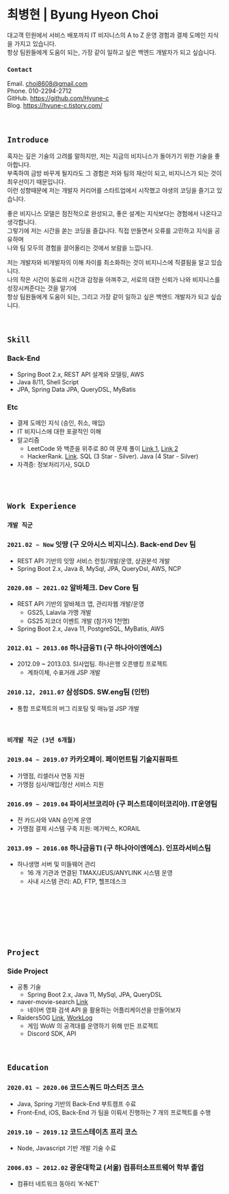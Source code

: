# 최병현 | Byung Hyeon Choi

대고객 민원에서 서비스 배포까지 IT 비지니스의 A to Z 운영 경험과 결제 도메인 지식을 가지고 있습니다.  
항상 팀원들에게 도움이 되는, 가장 같이 일하고 싶은 백엔드 개발자가 되고 싶습니다.  

### `Contact`

Email. <choi8608@gmail.com>  
Phone. 010-2294-2712  
GitHub. <https://github.com/Hyune-c>  
Blog. <https://hyune-c.tistory.com/>

<br>

## `Introduce`

혹자는 깊은 기술의 고려를 말하지만, 저는 지금의 비지니스가 돌아가기 위한 기술을 좋아합니다.  
부족하여 금방 바꾸게 될지라도 그 경험은 저와 팀의 재산이 되고, 비지니스가 되는 것이 최우선이기 때문입니다.  
이런 성향때문에 저는 개발자 커리어를 스타트업에서 시작했고 야생의 코딩을 즐기고 있습니다.  

좋은 비지니스 모델은 점진적으로 완성되고, 좋은 설계는 지식보다는 경험에서 나온다고 생각합니다.  
그렇기에 저는 시간을 쏟는 코딩을 즐깁니다. 직접 만들면서 오류를 고민하고 지식을 공유하며  
나와 팀 모두의 경험을 끌어올리는 것에서 보람을 느낍니다.

저는 개발자와 비개발자의 이해 차이를 최소화하는 것이 비지니스에 직결됨을 알고 있습니다.  
나의 작은 시간이 동료의 시간과 감정을 아껴주고, 서로의 대한 신뢰가 나와 비지니스를 성장시켜준다는 것을 알기에  
항상 팀원들에게 도움이 되는, 그리고 가장 같이 일하고 싶은 백엔드 개발자가 되고 싶습니다.  

<br>

## `Skill`

### Back-End

- Spring Boot 2.x, REST API 설계와 모델링, AWS
- Java 8/11, Shell Script
- JPA, Spring Data JPA, QueryDSL, MyBatis

### Etc

- 결제 도메인 지식 (승인, 취소, 매입)
- IT 비지니스에 대한 포괄적인 이해
- 알고리즘
  - LeetCode 와 백준을 위주로 80 여 문제 풀이 [Link 1](https://github.com/Hyune-c/algorithm-legacy), [Link 2](https://github.com/Hyune-c/algorithm)
  - HackerRank. [Link](https://www.hackerrank.com/choi8608). SQL (3 Star - Silver). Java (4 Star - Silver)
- 자격증: 정보처리기사, SQLD

<br>
<br>

## `Work Experience`

### `개발 직군`

### `2021.02 ~ Now` 잇땅 (구 오아시스 비지니스). Back-end Dev 팀

- REST API 기반의 잇땅 서비스 런칭/개발/운영, 상권분석 개발
- Spring Boot 2.x, Java 8, MySql, JPA, QueryDsl, AWS, NCP

### `2020.08 ~ 2021.02` 알바체크. Dev Core 팀

- REST API 기반의 알바체크 앱, 관리자웹 개발/운영
  - GS25, Lalavla 가맹 개발
  - GS25 지코더 이벤트 개발 (참가자 1천명)
- Spring Boot 2.x, Java 11, PostgreSQL, MyBatis, AWS

### `2012.01 ~ 2013.08` 하나금융TI (구 하나아이엔에스)

- 2012.09 ~ 2013.03. SI사업팀. 하나은행 오픈뱅킹 프로젝트
  - 계좌이체, 수표거래 JSP 개발

### `2010.12, 2011.07` 삼성SDS. SW.eng팀 (인턴)

- 통합 프로젝트의 버그 리포팅 및 매뉴얼 JSP 개발

<br>

### `비개발 직군 (3년 6개월)`

### `2019.04 ~ 2019.07` 카카오페이. 페이먼트팀 기술지원파트

- 가맹점, 리셀러사 연동 지원
- 가맹점 심사/매입/정산 서비스 지원

### `2016.09 ~ 2019.04` 파이서브코리아 (구 퍼스트데이터코리아). IT운영팀

- 전 카드사와 VAN 승인계 운영
- 가맹점 결제 시스템 구축 지원: 메가박스, KORAIL

### `2013.09 ~ 2016.08` 하나금융TI (구 하나아이엔에스). 인프라서비스팀

- 하나생명 서버 및 미들웨어 관리
  - 16 개 기관과 연결된 TMAX/JEUS/ANYLINK 시스템 운영
  - 사내 시스템 관리: AD, FTP, 헬프데스크

<br>
<br>
<br>
<br>
<br>
<br>

## `Project`

### Side Project

- 공통 기술
  - Spring Boot 2.x, Java 11, MySql, JPA, QueryDSL
- naver-movie-search [Link](https://github.com/Hyune-c/naver-movie-search)
  - 네이버 영화 검색 API 을 활용하는 어플리케이션을 만들어보자
- Raiders50G [Link](https://github.com/Hyune-c/raider50g), [WorkLog](https://github.com/Hyune-c/raider50g/wiki/Work-Log-%234)
  - 게임 WoW 의 공격대를 운영하기 위해 만든 프로젝트
  - Discord SDK, API

<br>

## `Education`

### `2020.01 ~ 2020.06` 코드스쿼드 마스터즈 코스

- Java, Spring 기반의 Back-End 부트캠프 수료
- Front-End, iOS, Back-End 가 팀을 이뤄서 진행하는 7 개의 프로젝트를 수행

### `2019.10 ~ 2019.12` 코드스테이츠 프리 코스

- Node, Javascript 기반 개발 기술 수료

### `2006.03 ~ 2012.02` 광운대학교 (서울) 컴퓨터소프트웨어 학부 졸업

- 컴퓨터 네트워크 동아리 'K-NET'
